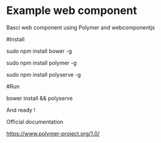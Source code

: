 # Example web component
Basci web component using Polymer and webcomponentjs

#Install

sudo npm install bower -g

sudo npm install polymer -g

sudo npm install polyserve -g

#Run

bower install && polyserve

And ready !


Official documentation

https://www.polymer-project.org/1.0/
